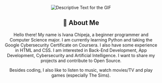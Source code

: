 <div align="center">
    <p>
        <img src="URL_OF_YOUR_GIF.gif" alt="Descriptive Text for the GIF" />
    </p>
</div>


<div align="center">
    <h2>🚀 About Me</h2>
    <p>
      Hello there! My name is Ivana Chipeja, a beginner programmer and Computer Science major. I am currently learning Python and taking the Google Cybersecurity Certificate on Coursera. I also have some experience in HTML and CSS. I am interested in Back-End Development, App Development, Cybersecurity and Artificial Intelligence. I want to share my projects and contribute to Open Source. 
    </p>
    <p>
      Besides coding, I also like to listen to music, watch movies/TV and play games (especially The Sims). 
    </p>
</div>



<!---
ivana-chipeja/ivana-chipeja is a ✨ special ✨ repository because its `README.md` (this file) appears on your GitHub profile.
You can click the Preview link to take a look at your changes.
--->

